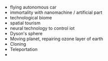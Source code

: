 
- flying autonomous car
- immortality with nanomachine / artificial part
- technological biome
- spatial tourism
- neural technology to control iot
- Dyson's sphere
- Moving planet, repairing ozone layer of earth
- Cloning
- Teleportation
- 